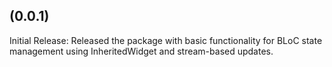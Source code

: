 ## (0.0.1)
Initial Release: Released the package with basic functionality for BLoC state management using InheritedWidget and stream-based updates.

